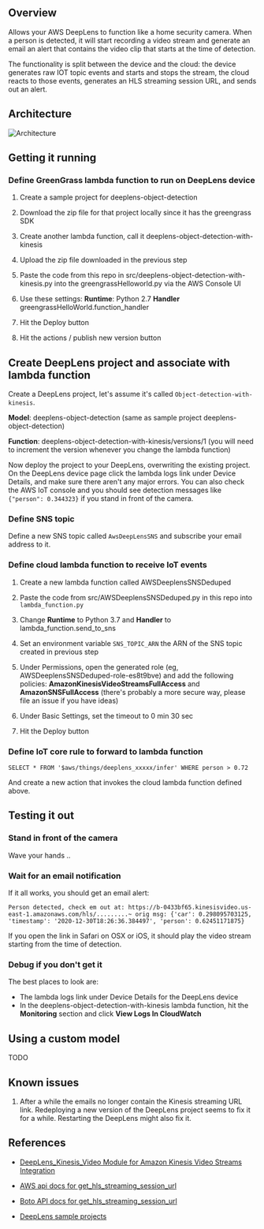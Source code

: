 
## Overview

Allows your AWS DeepLens to function like a home security camera.  When a person is detected, it will start recording a video stream and generate an email an alert that contains the video clip that starts at the time of detection. 

The functionality is split between the device and the cloud: the device generates raw IOT topic events and starts and stops the stream, the cloud reacts to those events, generates an HLS streaming session URL, and sends out an alert.

## Architecture

![Architecture](https://user-images.githubusercontent.com/296876/103382614-861be880-4aa4-11eb-8390-237d0ca8d9d7.png) 

## Getting it running

### Define GreenGrass lambda function to run on DeepLens device

1. Create a sample project for deeplens-object-detection

1. Download the zip file for that project locally since it has the greengrass SDK

1. Create another lambda function, call it deeplens-object-detection-with-kinesis

1. Upload the zip file downloaded in the previous step

1. Paste the code from this repo in src/deeplens-object-detection-with-kinesis.py into the greengrassHelloworld.py via the AWS Console UI

1. Use these settings: **Runtime**: Python 2.7 **Handler** greengrassHelloWorld.function_handler

1. Hit the Deploy button

1. Hit the actions / publish new version button

## Create DeepLens project and associate with lambda function

Create a DeepLens project, let's assume it's called `Object-detection-with-kinesis`.

**Model**: deeplens-object-detection  (same as sample project deeplens-object-detection)

**Function**: deeplens-object-detection-with-kinesis/versions/1  (you will need to increment the version whenever you change the lambda function)

Now deploy the project to your DeepLens, overwriting the existing project.  On the DeepLens device page click the lambda logs link under Device Details, and make sure there aren't any major errors.  You can also check the AWS IoT console and you should see detection messages like `{"person": 0.344323}` if you stand in front of the camera.

### Define SNS topic 

Define a new SNS topic called `AwsDeepLensSNS` and subscribe your email address to it. 

### Define cloud lambda function to receive IoT events

1. Create a new lambda function called AWSDeeplensSNSDeduped

1. Paste the code from src/AWSDeeplensSNSDeduped.py in this repo into `lambda_function.py`

1. Change **Runtime** to Python 3.7 and **Handler** to lambda_function.send_to_sns

1. Set an environment variable `SNS_TOPIC_ARN` the ARN of the SNS topic created in previous step

1. Under Permissions, open the generated role (eg, AWSDeeplensSNSDeduped-role-es8t9bve) and add the following policies: **AmazonKinesisVideoStreamsFullAccess** and **AmazonSNSFullAccess** (there's probably a more secure way, please file an issue if you have ideas)

1. Under Basic Settings, set the timeout to 0 min 30 sec

1. Hit the Deploy button 

### Define IoT core rule to forward to lambda function

```
SELECT * FROM '$aws/things/deeplens_xxxxx/infer' WHERE person > 0.72
```

And create a new action that invokes the cloud lambda function defined above.

## Testing it out

### Stand in front of the camera

Wave your hands ..

### Wait for an email notification

If it all works, you should get an email alert:

```
Person detected, check em out at: https://b-0433bf65.kinesisvideo.us-east-1.amazonaws.com/hls/.........~ orig msg: {'car': 0.298095703125, 'timestamp': '2020-12-30T18:26:36.384497', 'person': 0.62451171875}
```

If you open the link in Safari on OSX or iOS, it should play the video stream starting from the time of detection.

### Debug if you don't get it

The best places to look are:

* The lambda logs link under Device Details for the DeepLens device
* In the deeplens-object-detection-with-kinesis lambda function, hit the **Monitoring** section and click **View Logs In CloudWatch**  

## Using a custom model

TODO

## Known issues

1. After a while the emails no longer contain the Kinesis streaming URL link.  Redeploying a new version of the DeepLens project seems to fix it for a while.  Restarting the DeepLens might also fix it.

## References

* [DeepLens_Kinesis_Video Module for Amazon Kinesis Video Streams Integration](https://docs.aws.amazon.com/deeplens/latest/dg/deeplens-kinesis-video-streams-api.html)

* [AWS api docs for get_hls_streaming_session_url](https://docs.aws.amazon.com/kinesisvideostreams/latest/dg/API_reader_GetHLSStreamingSessionURL.html)

* [Boto API docs for get_hls_streaming_session_url](https://boto3.amazonaws.com/v1/documentation/api/latest/reference/services/kinesis-video-archived-media.html#KinesisVideoArchivedMedia.Client.get_hls_streaming_session_url)

* [DeepLens sample projects](https://docs.aws.amazon.com/deeplens/latest/dg/deeplens-templated-projects-overview.html)

